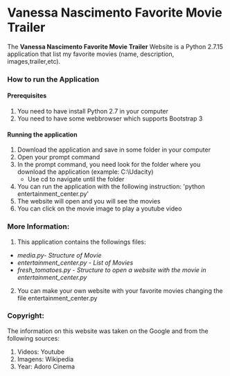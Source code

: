 # Vanessa Nascimento Favorite Movie Trailer

The **Vanessa Nascimento Favorite Movie Trailer** Website is a Python 2.7.15 application that list my favorite movies (name, description, images,trailer,etc).

### How to run the Application

#### Prerequisites
1. You need to have install Python 2.7 in your computer
2. You need to have some webbrowser which supports Bootstrap 3

#### Running the application 
1. Download the application and save in some folder in your computer
2. Open your prompt command 
3. In the prompt command, you need look for the folder where you download the application (example: C:\Udacity) 
	- Use cd to navigate until the folder 
4. You can run the application with the following instruction: 'python entertainment_center.py'
5. The website will open and you will see the movies 
6. You can click on the movie image to play a youtube video

### More Information:
1. This application contains the followings files:
- _media.py- Structure of Movie_
- _entertainment_center.py - List of Movies_
- _fresh_tomatoes.py - Structure to open a website with the movie in entertainment_center.py_
2. You can make your own website with your favorite movies changing the file entertainment_center.py

### Copyright:

The information on this website was taken on the Google and from the following sources:
1. Videos: Youtube
2. Imagens: Wikipedia
3. Year: Adoro Cinema
